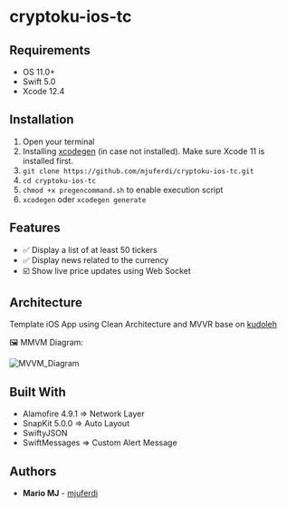 # cryptoku-ios-tc

## Requirements
*  OS 11.0+
*  Swift 5.0
*  Xcode 12.4

## Installation
1. Open your terminal
2. Installing [xcodegen](https://github.com/yonaskolb/XcodeGen) (in case not installed). Make sure Xcode 11 is installed first. 
3. `git clone https://github.com/mjuferdi/cryptoku-ios-tc.git` 
4. `cd cryptoku-ios-tc`
5.  `chmod +x pregencommand.sh` to enable execution script
6. `xcodegen` oder `xcodegen generate`

## Features
- ✅ Display a list of at least 50 tickers
- ✅ Display news related to the currency
- ☑️ Show live price updates using Web Socket

## Architecture
Template iOS App using Clean Architecture and MVVR base on [kudoleh](https://github.com/kudoleh/iOS-Clean-Architecture-MVVM)

🖼️ MMVM Diagram:

![MVVM_Diagram](https://user-images.githubusercontent.com/19746283/121790487-0de85000-cc0a-11eb-867b-6014e62a3968.png)


## Built With

*  Alamofire 4.9.1 => Network Layer
*  SnapKit 5.0.0 => Auto Layout
*  SwiftyJSON
*  SwiftMessages => Custom Alert Message

## Authors

* **Mario MJ** - [mjuferdi](https://github.com/mjuferdi)



